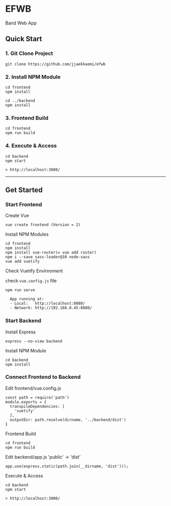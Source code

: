 # EFWB

Band Web App

## Quick Start

### 1. Git Clone Project
```
git clone https://github.com/jjaekkaemi/efwb  
```
### 2. Install NPM Module

```
cd frontend
npm install

cd ../backend
npm install
```
### 3. Frontend Build
```
cd frontend
npm run build
```

### 4. Execute & Access
```
cd backend
npm start

> http://localhost:3000/
```
---
## Get Started
### Start Frontend
Create Vue
```
vue create frontend (Version = 2)
```
Install NPM Modules

```
cd frontend
npm install
npm install vue-router(= vue add router)
npm i --save sass-loader@10 node-sass
vue add vuetify
```
Check Vuetify Envirnoment

check `vue.config.js` file
```
npm run serve

  App running at:
  - Local:   http://localhost:8080/
  - Network: http://192.168.0.45:8080/
```
### Start Backend

Install Express
```
express --no-view backend

```
Install NPM Module
```
cd backend
npm install
```
### Connect Frontend to Backend
Edit frontend/vue.config.js

```
const path = require('path')
module.exports = {
  transpileDependencies: [
    'vuetify'
  ],
  outputDir: path.resolve(dirname, '../backend/dist')
}
```
Frontend Build
```
cd frontend
npm run build
```
Edit backend/app.js 'public' -> 'dist'
```
app.use(express.static(path.join(__dirname, 'dist')));
```

Execute & Access
```
cd backend
npm start

> http://localhost:3000/
```